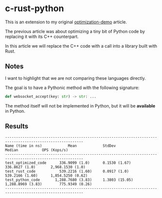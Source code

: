 # c-rust-python

This is an extension to my original [optimization-demo](https://github.com/szabolcsdombi/optimization-demo) article.

The previous article was about optimizing a tiny bit of Python code by replacing it with its C++ counterpart.

In this article we will replace the C++ code with a call into a library built with Rust.

## Notes

I want to highlight that we are not comparing these languages directly.

The goal is to have a Pythonic method with the following signature:

```py
def websocket_accept(key: str) -> str: ...
```

The method itself will not be implemented in Python, but it will be **available** in Python.

## Results

```
----------------------------------------------------------------------------------------------------------
Name (time in ns)            Mean            StdDev                Median           OPS (Kops/s)          
----------------------------------------------------------------------------------------------------------
test_optimized_code      336.9099 (1.0)      0.1530 (1.67)       336.8627 (1.0)       2,968.1530 (1.0)    
test_rust_code           539.2216 (1.60)     0.0917 (1.0)        539.2166 (1.60)      1,854.5250 (0.62)   
test_python_code       1,288.7680 (3.83)     1.3803 (15.05)    1,288.8969 (3.83)        775.9349 (0.26)   
----------------------------------------------------------------------------------------------------------
```
